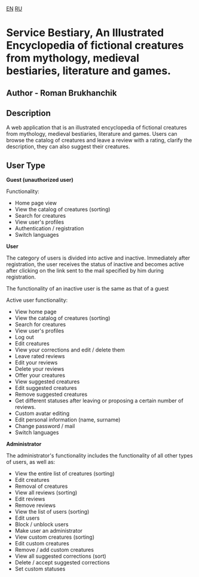[EN](/README.md) [RU](/README.ru.md)
# Service Bestiary, An Illustrated Encyclopedia of fictional creatures from mythology, medieval bestiaries, literature and games.
## Author - Roman Brukhanchik

## Description
A web application that is an illustrated encyclopedia of fictional creatures from mythology, medieval bestiaries, literature and games. Users can browse the catalog of creatures and leave a review with a rating, clarify the description, they can also suggest their creatures.
## User Type

**Guest (unauthorized user)**

Functionality:
* Home page view
* View the catalog of creatures (sorting)
* Search for creatures
* View user's profiles
* Authentication / registration
* Switch languages

**User**

The category of users is divided into active and inactive.
Immediately after registration, the user receives the status of inactive and becomes active after clicking on the link sent to the mail specified by him during registration.

The functionality of an inactive user is the same as that of a guest

Active user functionality:
* View home page
* View the catalog of creatures (sorting)
* Search for creatures
* View user's profiles
* Log out
* Edit creatures
* View your corrections and edit / delete them
* Leave rated reviews
* Edit your reviews
* Delete your reviews
* Offer your creatures
* View suggested creatures
* Edit suggested creatures
* Remove suggested creatures
* Get different statuses after leaving or proposing a certain number of reviews.
* Custom avatar editing
* Edit personal information (name, surname)
* Change password / mail
* Switch languages

**Administrator**

The administrator's functionality includes the functionality of all other types of users, as well as:
* View the entire list of creatures (sorting)
* Edit creatures
* Removal of creatures
* View all reviews (sorting)
* Edit reviews
* Remove reviews
* View the list of users (sorting)
* Edit users
* Block / unblock users
* Make user an administrator
* View custom creatures (sorting)
* Edit custom creatures
* Remove / add custom creatures
* View all suggested corrections (sort)
* Delete / accept suggested corrections
* Set custom statuses
